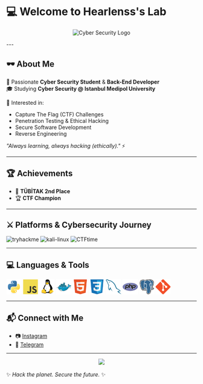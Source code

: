 # 💻 Welcome to Hearlenss's Lab  
<p align="center">
  <img src="https://img.icons8.com/?size=512&id=13441&format=png" width="150" alt="Cyber Security Logo" />
</p>
---

## 🕶️ About Me  
🚀 Passionate **Cyber Security Student** & **Back-End Developer**  
🎓 Studying **Cyber Security @ Istanbul Medipol University**  

🔐 Interested in:  
- Capture The Flag (CTF) Challenges  
- Penetration Testing & Ethical Hacking  
- Secure Software Development  
- Reverse Engineering  

*"Always learning, always hacking (ethically)."* ⚡  

---

## 🏆 Achievements  
- 🥈 **TÜBİTAK 2nd Place**  
- 🏆 **CTF Champion**  

---

## ⚔️ Platforms & Cybersecurity Journey
<p align="left">
  <img src="https://tryhackme-badges.s3.amazonaws.com/TryHackMe.png" alt="tryhackme" width="120" />
  <img src="https://www.kali.org/images/kali-logo.svg" alt="kali-linux" width="80"/>
  <img src="https://ctftime.org/static/images/ctftime-logo.png" alt="CTFtime" width="120"/>
</p>

---

## 💻 Languages & Tools  
<p align="left">
  <img src="https://raw.githubusercontent.com/devicons/devicon/master/icons/python/python-original.svg" width="40" height="40"/> 
  <img src="https://raw.githubusercontent.com/devicons/devicon/master/icons/javascript/javascript-original.svg" width="40" height="40"/> 
  <img src="https://raw.githubusercontent.com/devicons/devicon/master/icons/linux/linux-original.svg" width="40" height="40"/> 
  <img src="https://raw.githubusercontent.com/devicons/devicon/master/icons/docker/docker-original.svg" width="40" height="40"/> 
  <img src="https://raw.githubusercontent.com/devicons/devicon/master/icons/html5/html5-original.svg" width="40" height="40"/> 
  <img src="https://raw.githubusercontent.com/devicons/devicon/master/icons/css3/css3-original.svg" width="40" height="40"/> 
  <img src="https://raw.githubusercontent.com/devicons/devicon/master/icons/mysql/mysql-original.svg" width="40" height="40"/> 
  <img src="https://raw.githubusercontent.com/devicons/devicon/master/icons/php/php-original.svg" width="40" height="40"/> 
  <img src="https://raw.githubusercontent.com/devicons/devicon/master/icons/postgresql/postgresql-original.svg" width="40" height="40"/> 
  <img src="https://raw.githubusercontent.com/devicons/devicon/master/icons/git/git-original.svg" width="40" height="40"/> 
</p>

---

## 📬 Connect with Me  
- 📷 [Instagram](https://instagram.com/USERNAME)  
- 💬 [Telegram](https://t.me/USERNAME)  

---

<p align="center">
<img src="https://media.giphy.com/media/oEI9uBYSzLpBK/giphy.gif" width="800"/>
</p>  

✨ *Hack the planet. Secure the future.* ✨